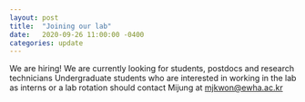 ```yaml
---
layout: post
title:  "Joining our lab"
date:   2020-09-26 11:00:00 -0400
categories: update
---
```

We are hiring!
We are currently looking for students, postdocs and research technicians
Undergraduate students who are interested in working in the lab as interns or a lab rotation should contact Mijung at mjkwon@ewha.ac.kr

